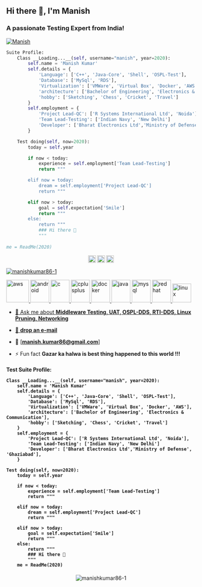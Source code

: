 <!--
**manishkumar86-1/manishkumar86-1** is a ✨ _special_ ✨ repository because its `README.md` (this file) appears on your GitHub profile.
-->
<!--[Manish](https://github.com/manishkumar86-1)-->

<h2>Hi there 👋, I'm Manish</h2>
<h3>A passionate Testing Expert from India!</h3>


[![Manish](https://res.cloudinary.com/manishkumar86/image/upload/v1595763215/20180513084249_zffq9o.gif)](https://github.com/manishkumar86-1)

```python
Suite Profile:
    Class __Loading...__(self, username="manish", year=2020):
        self.name = 'Manish Kumar'
        self.details = {
            'Language': ['C++', 'Java-Core', 'Shell', 'OSPL-Test'],
            'Database': ['MySql', 'RDS'],
			'Virtualization': ['VMWare', 'Virtual Box', 'Docker', 'AWS'],
            'architecture': ['Bachelor of Engineering', 'Electronics & Communication'],
            'hobby': ['Sketching', 'Chess', 'Cricket', 'Travel']
        }
        self.employment = {
            'Project Lead-QC': ['R Systems International Ltd', 'Noida'],
            'Team Lead-Testing': ['Indian Navy', 'New Delhi']
            'Developer': ['Bharat Electronics Ltd','Ministry of Defense', 'Ghaziabad'],
        }

    Test doing(self, now=2020):
        today = self.year

        if now < today:
            experience = self.employment['Team Lead-Testing']
			return """

        elif now = today:
            dream = self.employment['Project Lead-QC']
            return """

        elif now > today:
            goal = self.expectation['Smile']
            return """
        else:
            return """
            ### Hi there 👋
            """
        
me = ReadMe(2020)
```

<p align="center">
<!--a href="https://twitter.com/manishkumar861" target="blank"><img align="center" src="https://cdn.jsdelivr.net/npm/simple-icons@3.0.1/icons/twitter.svg" alt="manish.kumar86" height="20" width="20" /></a-->
<a href="https://linkedin.com/in/manishkumar86" target="blank"><img align="center" src="https://cdn.jsdelivr.net/npm/simple-icons@3.0.1/icons/linkedin.svg" alt="manish.kumar86" height="20" width="20" /></a>
<a href="https://fb.com/manishkumarbel" target="blank"><img align="center" src="https://cdn.jsdelivr.net/npm/simple-icons@3.0.1/icons/facebook.svg" alt="manish.kumar86" height="20" width="20" /></a>
<a href="https://instagram.com/manish.kumar86" target="blank"><img align="center" src="https://cdn.jsdelivr.net/npm/simple-icons@3.0.1/icons/instagram.svg" alt="manish.kumar86" height="20" width="20" /></a-->
<!--a href="https://www.youtube.com/c/manish.kumar86" target="blank"><img align="center" src="https://cdn.jsdelivr.net/npm/simple-icons@3.0.1/icons/youtube.svg" alt="manish.kumar86" height="20" width="20" /></a-->
</p>

<p align="left"> <img src="https://komarev.com/ghpvc/?username=manishkumar86-1" alt="manishkumar86-1" /> </p>

<p align="left">
<img src="https://devicons.github.io/devicon/devicon.git/icons/amazonwebservices/amazonwebservices-original-wordmark.svg" alt="aws" width="60" height="60"/> 
<img src="https://devicons.github.io/devicon/devicon.git/icons/android/android-original-wordmark.svg" alt="android" width="50" height="60"/> 
<img src="https://devicons.github.io/devicon/devicon.git/icons/c/c-original.svg" alt="c" width="50" height="60"/> 
<img src="https://devicons.github.io/devicon/devicon.git/icons/cplusplus/cplusplus-original.svg" alt="cplusplus" width="50" height="60"/> 
<img src="https://devicons.github.io/devicon/devicon.git/icons/docker/docker-original-wordmark.svg" alt="docker" width="50" height="60"/> 
<img src="https://devicons.github.io/devicon/devicon.git/icons/java/java-original-wordmark.svg" alt="java" width="50" height="60"/> 
<img src="https://devicons.github.io/devicon/devicon.git/icons/mysql/mysql-original-wordmark.svg" alt="mysql" width="50" height="60"/> 
<img src="https://devicons.github.io/devicon/devicon.git/icons/redhat/redhat-original-wordmark.svg" alt="redhat" width="50" height="60"/> 
<img src="https://devicons.github.io/devicon/devicon.git/icons/linux/linux-original.svg" alt="linux" width="50" height="50"/>
</p>

- 💬 Ask me about **Middleware Testing, UAT, OSPL-DDS, RTI-DDS, Linux Pruning, Networking**

- :e-mail: [**drop an e-mail**](mailto:manish.kumar86@gmail.com) 
- :e-mail: [**manish.kumar86@gmail.com**]

- ⚡ Fun fact **Gazar ka halwa is best thing happened to this world !!!**

<h4>
Test Suite Profile:
    
    Class __Loading...__(self, username="manish", year=2020):
        self.name = 'Manish Kumar'
        self.details = {
            'Language': ['C++', 'Java-Core', 'Shell', 'OSPL-Test'],
            'Database': ['MySql', 'RDS'],
			'Virtualization': ['VMWare', 'Virtual Box', 'Docker', 'AWS'],
            'architecture': ['Bachelor of Engineering', 'Electronics & Communication'],
            'hobby': ['Sketching', 'Chess', 'Cricket', 'Travel']
        }
        self.employment = {
            'Project Lead-QC': ['R Systems International Ltd', 'Noida'],
            'Team Lead-Testing': ['Indian Navy', 'New Delhi']
            'Developer': ['Bharat Electronics Ltd','Ministry of Defense', 'Ghaziabad'],
        }
	
    Test doing(self, now=2020):
        today = self.year

        if now < today:
            experience = self.employment['Team Lead-Testing']
			return """

        elif now = today:
            dream = self.employment['Project Lead-QC']
            return """

        elif now > today:
            goal = self.expectation['Smile']
            return """
        else:
            return """
            ### Hi there 👋
            """    
	    me = ReadMe(2020)
</h4>
<p align="center"> <img src="https://github-readme-stats.vercel.app/api?username=manishkumar86-1&show_icons=true" alt="manishkumar86-1" /> </p>
